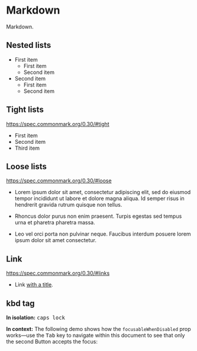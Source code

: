 # Markdown

<p class="description">Markdown.</p>

## Nested lists

- First item
  - First item
  - Second item
- Second item
  - First item
  - Second item

## Tight lists

https://spec.commonmark.org/0.30/#tight

- First item
- Second item
- Third item

## Loose lists

https://spec.commonmark.org/0.30/#loose

- Lorem ipsum dolor sit amet, consectetur adipiscing elit, sed do eiusmod tempor incididunt ut labore et dolore magna aliqua. Id semper risus in hendrerit gravida rutrum quisque non tellus.

- Rhoncus dolor purus non enim praesent. Turpis egestas sed tempus urna et pharetra pharetra massa.

- Leo vel orci porta non pulvinar neque. Faucibus interdum posuere lorem ipsum dolor sit amet consectetur.

## Link

https://spec.commonmark.org/0.30/#links

- Link [with a title](#link 'Stay on the same page').

## kbd tag

**In isolation:** <kbd class="key">caps lock</kbd>

**In context:** The following demo shows how the `focusableWhenDisabled` prop works—use the <kbd>Tab</kbd> key to navigate within this document to see that only the second Button accepts the focus:
